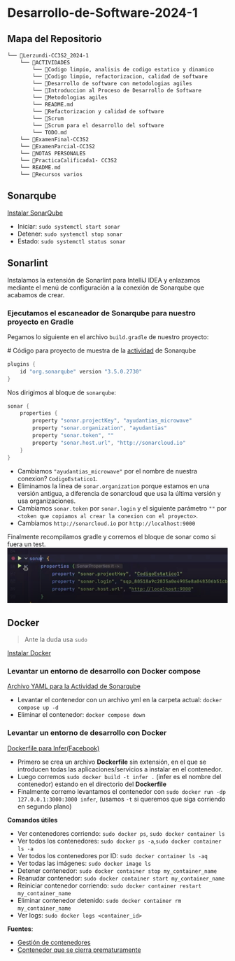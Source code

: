 # Desarrollo-de-Software-2024-1
## Mapa del Repositorio
```
└── 📁Lerzundi-CC3S2_2024-1
    └── 📁ACTIVIDADES
        └── 📁Codigo limpio, analisis de codigo estatico y dinamico
        └── 📁Codigo limpio, refactorizacion, calidad de software
        └── 📁Desarrollo de software con metodologias agiles
        └── 📁Introduccion al Proceso de Desarrollo de Software
        └── 📁Metodologias agiles
        └── README.md
        └── 📁Refactorizacion y calidad de software
        └── 📁Scrum
        └── 📁Scrum para el desarrollo del software
        └── TODO.md
    └── 📁ExamenFinal-CC3S2
    └── 📁ExamenParcial-CC3S2
    └── 📁NOTAS PERSONALES
    └── 📁PracticaCalificada1- CC3S2
    └── README.md
    └── 📁Recursos varios
```

## Sonarqube
[Instalar SonarQube](ACTIVIDADES/README.md#install-sonarqube)

- Iniciar: `sudo systemctl start sonar`
- Detener: `sudo systemctl stop sonar`
- Estado: `sudo systemctl status sonar`

## Sonarlint
Instalamos la extensión de Sonarlint para IntelliJ IDEA y enlazamos mediante el menú de configuración a la conexión de Sonarqube que acabamos de crear.

### Ejecutamos el escaneador de Sonarqube para nuestro proyecto en Gradle

Pegamos lo siguiente en el archivo `build.gradle` de nuestro proyecto:

\# Código para proyecto de muestra de la [actividad](ACTIVIDADES/Codigo%20limpio,%20analisis%20de%20codigo%20estatico%20y%20dinamico/Sonarqube-and-sonarlint-guide%20main%20microwave/) de Sonarqube
```java
plugins {
    id "org.sonarqube" version "3.5.0.2730"
}

```

Nos dirigimos al bloque de `sonarqube`:
```java
sonar {
    properties {
        property "sonar.projectKey", "ayudantias_microwave"
        property "sonar.organization", "ayudantias"
        property "sonar.token", ""
        property "sonar.host.url", "http://sonarcloud.io"
    }
}
```
- Cambiamos `"ayudantias_microwave"` por el nombre de nuestra conexion? `CodigoEstatico1`.
- Eliminamos la linea de `sonar.organization` porque estamos en una versión antigua, a diferencia de sonarcloud que usa la última versión y usa organizaciones.
- Cambiamos `sonar.token` por `sonar.login` y el siguiente parámetro `""` por `<token que copiamos al crear la conexion con el proyecto>`.
- Cambiamos `http://sonarcloud.io` por `http://localhost:9000`

Finalmente recompilamos gradle y corremos el bloque de sonar como si fuera un test.
![alt text](<Recursos varios/CORRER SONA DESDE INTELLIJ.PNG>)

## Docker
> Ante la duda usa `sudo`
 
[Instalar Docker](ACTIVIDADES/README.md#install-docker)

### Levantar un entorno de desarrollo con Docker compose 

[Archivo YAML para la Actividad de Sonarqube](ACTIVIDADES/Codigo%20limpio,%20analisis%20de%20codigo%20estatico%20y%20dinamico/microwave-docker/docker-compose.yml)
- Levantar el contenedor con un archivo yml en la carpeta actual: `docker compose up -d`
- Eliminar el contenedor: `docker compose down`

### Levantar un entorno de desarrollo con Docker

[Dockerfile para Infer(Facebook)](https://github.com/facebook/infer/blob/main/docker/1.1.0/Dockerfile)
- Primero se crea un archivo **Dockerfile** sin extensión, en el que se introducen todas las aplicaciones/servicios a instalar en el contenedor.
- Luego corremos `sudo docker build -t infer .` (infer es el nombre del contenedor) estando en el directorio del **Dockerfile**
- Finalmente corremo levantamos el contenedor con `sudo docker run -dp 127.0.0.1:3000:3000 infer`, (usamos `-t` si queremos que siga corriendo en segundo plano)

**Comandos útiles**

- Ver contenedores corriendo: `sudo docker ps`, `sudo docker container ls`
- Ver todos los contenedores: `sudo docker ps -a`,`sudo docker container ls -a`
- Ver todos los contenedores por ID: `sudo docker container ls -aq`
- Ver todas las imágenes: `sudo docker image ls`
- Detener contenedor: `sudo docker container stop my_container_name`
- Reanudar contenedor: `sudo docker container start my_container_name`
- Reiniciar contenedor corriendo: `sudo docker container restart my_container_name`
- Eliminar contenedor detenido: `sudo docker container rm my_container_name`
- Ver logs: `sudo docker logs <container_id>`

**Fuentes**:

- [Gestión de contenedores](https://phoenixnap.com/kb/remove-docker-images-containers-networks-volumes)
- [Contenedor que se cierra prematuramente](https://stackoverflow.com/a/45270860)
 